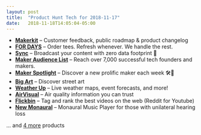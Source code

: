```yaml
---
layout: post
title:  "Product Hunt Tech for 2018-11-17"
date:   2018-11-18T14:05:04-05:00
---
```


* **[Makerkit](https://www.producthunt.com/posts/makerkit?utm_campaign=producthunt-api&utm_medium=api&utm_source=Application%3A+Daily+Digest+RSS+%28ID%3A+3202%29)** – Customer feedback, public roadmap & product changelog
* **[FOR DAYS](https://www.producthunt.com/posts/for-days?utm_campaign=producthunt-api&utm_medium=api&utm_source=Application%3A+Daily+Digest+RSS+%28ID%3A+3202%29)** – Order tees. Refresh whenever. We handle the rest.
* **[Sync](https://www.producthunt.com/posts/sync-3?utm_campaign=producthunt-api&utm_medium=api&utm_source=Application%3A+Daily+Digest+RSS+%28ID%3A+3202%29)** – Broadcast your content with zero data footprint 🔗
* **[Maker Audience List](https://www.producthunt.com/posts/maker-audience-list?utm_campaign=producthunt-api&utm_medium=api&utm_source=Application%3A+Daily+Digest+RSS+%28ID%3A+3202%29)** – Reach over 7,000 successful tech founders and makers.
* **[Maker Spotlight](https://www.producthunt.com/posts/maker-spotlight?utm_campaign=producthunt-api&utm_medium=api&utm_source=Application%3A+Daily+Digest+RSS+%28ID%3A+3202%29)** – Discover a new prolific maker each week 🛠🔦
* **[Big Art](https://www.producthunt.com/posts/big-art?utm_campaign=producthunt-api&utm_medium=api&utm_source=Application%3A+Daily+Digest+RSS+%28ID%3A+3202%29)** – Discover street art
* **[Weather Up](https://www.producthunt.com/posts/weather-up?utm_campaign=producthunt-api&utm_medium=api&utm_source=Application%3A+Daily+Digest+RSS+%28ID%3A+3202%29)** – Live weather maps, event forecasts, and more!
* **[AirVisual](https://www.producthunt.com/posts/airvisual?utm_campaign=producthunt-api&utm_medium=api&utm_source=Application%3A+Daily+Digest+RSS+%28ID%3A+3202%29)** – Air quality information you can trust
* **[Flickbin](https://www.producthunt.com/posts/flickbin?utm_campaign=producthunt-api&utm_medium=api&utm_source=Application%3A+Daily+Digest+RSS+%28ID%3A+3202%29)** – Tag and rank the best videos on the web (Reddit for Youtube)
* **[New Monaural](https://www.producthunt.com/posts/new-monaural?utm_campaign=producthunt-api&utm_medium=api&utm_source=Application%3A+Daily+Digest+RSS+%28ID%3A+3202%29)** – Monaural Music Player for those with unilateral hearing loss

… and [4 more](https://www.producthunt.com/tech) products